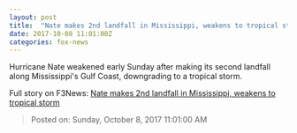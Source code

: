 ```yaml
---
layout: post
title:  "Nate makes 2nd landfall in Mississippi, weakens to tropical storm"
date: 2017-10-08 11:01:00Z
categories: fox-news
---
```


Hurricane Nate weakened early Sunday after making its second landfall along Mississippi's Gulf Coast, downgrading to a tropical storm.


Full story on F3News: [Nate makes 2nd landfall in Mississippi, weakens to tropical storm](http://www.f3nws.com/n/Vg4vAH)

> Posted on: Sunday, October 8, 2017 11:01:00 AM
